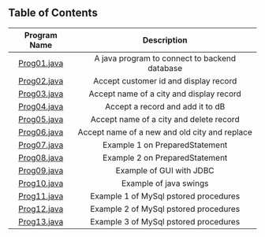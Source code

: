 ## Table of Contents
| Program Name                  | Description                                 |
| :---------------------------: | :-----------------------------------------: |
|[Prog01.java](Prog01.java)     |A java program to connect to backend database|
|[Prog02.java](Prog02.java)     |Accept customer id and display record |
|[Prog03.java](Prog03.java)     |Accept name of a city and display record |
|[Prog04.java](Prog04.java)     |Accept a record and add it to dB |
|[Prog05.java](Prog05.java)     |Accept name of a city and delete record |
|[Prog06.java](Prog06.java)     |Accept name of a new and old city and replace|
|[Prog07.java](Prog07.java)     |Example 1 on PreparedStatement |
|[Prog08.java](Prog08.java)     |Example 2 on PreparedStatement |
|[Prog09.java](Prog09.java)     |Example of GUI with JDBC |
|[Prog10.java](Prog10.java)     |Example  of java swings |
|[Prog11.java](Prog11.java)     |Example 1 of MySql pstored procedures |
|[Prog12.java](Prog12.java)     |Example 2 of MySql pstored procedures |
|[Prog13.java](Prog13.java)     |Example 3 of MySql pstored procedures |
